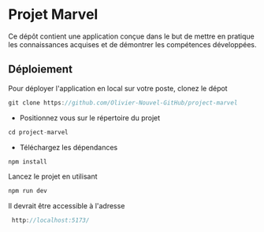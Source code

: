 # Projet Marvel

Ce dépôt contient une application conçue dans le but de mettre en pratique les connaissances acquises et de démontrer les compétences développées.

## Déploiement

Pour déployer l'application en local sur votre poste, clonez le dépot

```js
git clone https://github.com/Olivier‑Nouvel‑GitHub/project‑marvel
```

- Positionnez vous sur le répertoire du projet

```js
cd project-marvel
```

- Téléchargez les dépendances

```js
npm install
```

Lancez le projet en utilisant

```js
npm run dev
```

Il devrait être accessible à l'adresse

```js
 http://localhost:5173/
```
